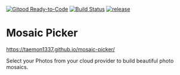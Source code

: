 [![Gitpod Ready-to-Code](https://img.shields.io/badge/Gitpod-Ready--to--Code-blue?logo=gitpod)](https://gitpod.io/#https://github.com/taemon1337/mosaic-picker)
[![Build Status](https://github.com/taemon1337/mosaic-picker/actions/workflows/deploy.yml/badge.svg)](https://github.com/taemon1337/mosaic-picker/actions)
[![release](https://img.shields.io/github/v/release/taemon1337/mosaic-picker)](https://github.com/taemon1337/mosaic-picker/releases)

# Mosaic Picker

https://taemon1337.github.io/mosaic-picker/

Select your Photos from your cloud provider to build beautiful photo mosaics.
